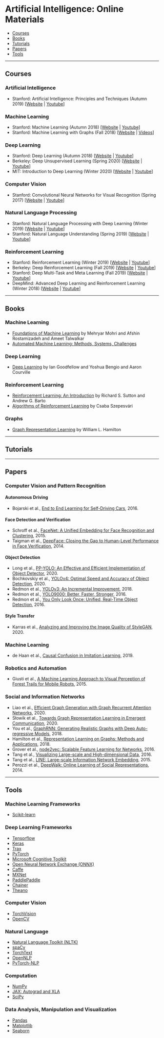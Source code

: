 # Artificial Intelligence: Online Materials

- [Courses](#courses)
- [Books](#books)
- [Tutorials](#tutorials)
- [Papers](#papers)
- [Tools](#tools)


---

## Courses


### Artificial Intelligence

- Stanford: Artificial Intelligence: Principles and Techniques (Autumn 2019) [[Website](https://stanford-cs221.github.io/autumn2019/) | [Youtube](https://www.youtube.com/playlist?list=PLoROMvodv4rO1NB9TD4iUZ3qghGEGtqNX)]


### Machine Learning

- Stanford: Machine Learning (Autumn 2018) [[Website](http://cs229.stanford.edu/syllabus-autumn2018.html) | [Youtube](https://www.youtube.com/playlist?list=PLoROMvodv4rMiGQp3WXShtMGgzqpfVfbU)]
- Stanford: Machine Learning with Graphs (Fall 2018) [[Website](http://snap.stanford.edu/class/cs224w-2018/) | [Videos](http://snap.stanford.edu/class/cs224w-videos-2018/)]


### Deep Learning

- Stanford: Deep Learning (Autumn 2018) [[Website](http://cs230.stanford.edu) | [Youtube](https://www.youtube.com/playlist?list=PLoROMvodv4rOABXSygHTsbvUz4G_YQhOb)]
- Berkeley: Deep Unsupervised Learning (Spring 2020) [[Website](https://sites.google.com/view/berkeley-cs294-158-sp20/home) | [Youtube](https://www.youtube.com/playlist?list=PLwRJQ4m4UJjPiJP3691u-qWwPGVKzSlNP)]
- MIT: Introduction to Deep Learning (Winter 2020) [[Website](http://introtodeeplearning.com) | [Youtube](https://www.youtube.com/playlist?list=PLtBw6njQRU-rwp5__7C0oIVt26ZgjG9NI)]


### Computer Vision

- Stanford: Convolutional Neural Networks for Visual Recognition (Spring 2017) [[Website](http://cs231n.stanford.edu/2017/) | [Youtube](https://www.youtube.com/playlist?list=PL3FW7Lu3i5JvHM8ljYj-zLfQRF3EO8sYv)]


### Natural Language Processing

- Stanford: Natural Language Processing with Deep Learning (Winter 2019) [[Website](https://web.stanford.edu/class/archive/cs/cs224n/cs224n.1194/) | [Youtube](https://www.youtube.com/playlist?list=PLoROMvodv4rOhcuXMZkNm7j3fVwBBY42z)]
- Stanford: Natural Language Understanding (Spring 2019) [[Website](http://web.stanford.edu/class/cs224u/2019/) | [Youtube](https://www.youtube.com/playlist?list=PLoROMvodv4rObpMCir6rNNUlFAn56Js20)]


### Reinforcement Learning

- Stanford: Reinforcement Learning (Winter 2019) [[Website](http://web.stanford.edu/class/cs234/CS234Win2019/index.html) | [Youtube](https://www.youtube.com/playlist?list=PLoROMvodv4rOSOPzutgyCTapiGlY2Nd8u)]
- Berkeley: Deep Reinforcement Learning (Fall 2019) [[Website](http://rail.eecs.berkeley.edu/deeprlcourse-fa19/) | [Youtube](https://www.youtube.com/playlist?list=PLkFD6_40KJIwhWJpGazJ9VSj9CFMkb79A)]
- Stanford: Deep Multi-Task and Meta Learning (Fall 2019) [[Website](http://cs330.stanford.edu/fall2019/index.html) | [Youtube](https://www.youtube.com/playlist?list=PLoROMvodv4rMC6zfYmnD7UG3LVvwaITY5)]
- DeepMind: Advanced Deep Learning and Reinforcement Learning (Winter 2018) [[Website](https://github.com/enggen/DeepMind-Advanced-Deep-Learning-and-Reinforcement-Learning) | [Youtube](https://www.youtube.com/playlist?list=PLqYmG7hTraZDNJre23vqCGIVpfZ_K2RZs)]


---

## Books


### Machine Learning

- [Foundations of Machine Learning](https://cs.nyu.edu/~mohri/mlbook/) by Mehryar Mohri and Afshin Rostamizadeh and Ameet Talwalkar
- [Automated Machine Learning: Methods, Systems, Challenges](https://www.automl.org/book/)


### Deep Learning

- [Deep Learning](http://www.deeplearningbook.org) by Ian Goodfellow and Yoshua Bengio and Aaron Courville


### Reinforcement Learning

- [Reinforcement Learning: An Introduction](http://incompleteideas.net/book/the-book.html) by Richard S. Sutton and Andrew G. Barto
- [Algorithms of Reinforcement Learning](https://sites.ualberta.ca/~szepesva/rlbook.html) by Csaba Szepesvári


### Graphs

- [Graph Representation Learning](https://www.cs.mcgill.ca/~wlh/grl_book/) by William L. Hamilton


---

## Tutorials



---

## Papers


### Computer Vision and Pattern Recognition

#### Autonomous Driving

- Bojarski et al., [End to End Learning for Self-Driving Cars](https://arxiv.org/abs/1604.07316), 2016.

#### Face Detection and Verification

- Schroff et al., [FaceNet: A Unified Embedding for Face Recognition and Clustering](https://arxiv.org/abs/1503.03832), 2015.
- Taigman et al., [DeepFace: Closing the Gap to Human-Level Performance in Face Verification](https://www.cs.toronto.edu/~ranzato/publications/taigman_cvpr14.pdf), 2014.

#### Object Detection

- Long et al., [PP-YOLO: An Effective and Efficient Implementation of Object Detector](https://arxiv.org/abs/2007.12099), 2020.
- Bochkovskiy et al., [YOLOv4: Optimal Speed and Accuracy of Object Detection](https://arxiv.org/abs/2004.10934), 2020.
- Redmon et al., [YOLOv3: An Incremental Improvement](https://arxiv.org/abs/1804.02767), 2018.
- Redmon et al., [YOLO9000: Better, Faster, Stronger](https://arxiv.org/abs/1612.08242), 2016.
- Redmon et al., [You Only Look Once: Unified, Real-Time Object Detection](https://arxiv.org/abs/1506.02640), 2016.

#### Style Transfer

- Karras et al., [Analyzing and Improving the Image Quality of StyleGAN](https://arxiv.org/abs/1912.04958), 2020.


### Machine Learning

- de Haan et al., [Causal Confusion in Imitation Learning](https://arxiv.org/abs/1905.11979), 2019.


### Robotics and Automation

- Giusti et al., [A Machine Learning Approach to Visual Perception of Forest Trails for Mobile Robots](https://www.zora.uzh.ch/id/eprint/125475/1/RAL16_Giusti.pdf), 2015.


### Social and Information Networks

- Liao et al., [Efficient Graph Generation with Graph Recurrent Attention Networks](https://arxiv.org/abs/1910.00760), 2020.
- Słowik et al., [Towards Graph Representation Learning in Emergent Communication](https://arxiv.org/abs/2001.09063), 2020.
- You et al., [GraphRNN: Generating Realistic Graphs with Deep Auto-regressive Models](https://arxiv.org/abs/1802.08773), 2018.
- Hamilton et al., [Representation Learning on Graphs: Methods and Applications](https://arxiv.org/abs/1709.05584), 2018.
- Grover et al., [node2vec: Scalable Feature Learning for Networks](https://arxiv.org/abs/1607.00653), 2016.
- Tang et al., [Visualizing Large-scale and High-dimensional Data](https://arxiv.org/abs/1602.00370), 2016.
- Tang et al., [LINE: Large-scale Information Network Embedding](https://arxiv.org/abs/1503.03578), 2015.
- Perozzi et al., [DeepWalk: Online Learning of Social Representations](https://arxiv.org/abs/1403.6652), 2014.


---

## Tools


### Machine Learning Frameworks

- [Scikit-learn](https://scikit-learn.org/stable/)


### Deep Learning Frameworks

- [Tensorflow](https://www.tensorflow.org)
- [Keras](https://keras.io)
- [Trax](https://github.com/google/trax)
- [PyTorch](https://pytorch.org)
- [Microsoft Cognitive Toolkit](https://cntk.ai)
- [Open Neural Network Exchange (ONNX)](https://onnx.ai)
- [Caffe](https://caffe.berkeleyvision.org)
- [MXNet](https://mxnet.apache.org/)
- [PaddlePaddle](https://github.com/PaddlePaddle/Paddle)
- [Chainer](https://chainer.org)
- [Theano](http://deeplearning.net/software/theano/)


### Computer Vision

- [TorchVision](https://pytorch.org/docs/stable/torchvision/index.html)
- [OpenCV](https://opencv.org)


### Natural Language

- [Natural Language Toolkit (NLTK)](https://www.nltk.org)
- [spaCy](https://spacy.io)
- [TorchText](https://pytorch.org/text/)
- [OpenNLP](https://opennlp.apache.org)
- [PyTorch-NLP](https://pytorchnlp.readthedocs.io/en/latest/)


### Computation

- [NumPy](https://numpy.org)
- [JAX: Autograd and XLA](https://github.com/google/jax)
- [SciPy](https://www.scipy.org)


### Data Analysis, Manipulation and Visualization

- [Pandas](https://pandas.pydata.org)
- [Matplotlib](https://matplotlib.org)
- [Seaborn](https://seaborn.pydata.org)
